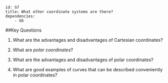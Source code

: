 ````
id: G7
title: What other coordinate systems are there?
dependencies: 
    - G6 
````
##Key Questions

1. What are the advantages and disadvantages of Cartesian coordinates?

1. What are _polar coordinates_?

1. What are the advantages and disadvantages of polar coordinates?

1. What are good examples of curves that can be described conveniently in polar coordinates?
